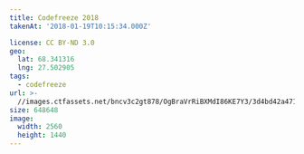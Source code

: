 ```yaml
---
title: Codefreeze 2018
takenAt: '2018-01-19T10:15:34.000Z'

license: CC BY-ND 3.0
geo:
  lat: 68.341316
  lng: 27.502905
tags:
  - codefreeze
url: >-
  //images.ctfassets.net/bncv3c2gt878/OgBraVrRiBXMdI86KE7Y3/3d4bd42a471287026d363d3354258749/codefreeze-2018_25929142878_o
size: 648648
image:
  width: 2560
  height: 1440
---
```

